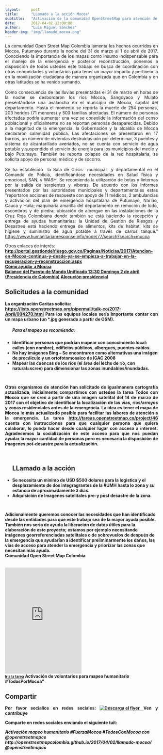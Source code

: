 ```yaml
---
layout:     post
title:      "LLamado a la acción Mocoa"
subtitle:   "Activación de la comunidad OpenStreetMap para atención de avalancha en Mocoa, Putumayo, Colombia"
date:       2017-04-02 12:00:00
author:     "Luis Miguel Sánchez"
header-img: "img/llamado_mocoa.png"
---
```


<p align="justify">    La comunidad Open Street Map Colombia lamenta los hechos ocurridos en Mocoa, Putumayo durante la noche del 31 de marzo al 1 de abril de 2017. Conociendo la importancia de los mapas como insumo indispensable para el manejo de la emergencia y posterior reconstrucción, ponemos a disposición de todos ustedes este trabajo en busca de coordinación con otras comunidades y voluntarios para tener un mayor impacto y pertinencia en la movilización ciudadana de manera organizada que en Colombia y en otras latitudes se ha venido sumando.
<br>
<br>
Como consecuencia de las lluvias presentadas el 31 de marzo en horas de la noche se desbordaron los ríos Mocoa, Sangoyaco y Mulato presentándose una avalancha en el municipio de Mocoa, capital del departamento. Hasta el momento se reporta la muerte de 254 personas, 203 heridos (71 menores) y 500 familias afectadas. El número de personas afectadas podría aumentar una vez se consolide la
información del censo poblacional y oficialmente no se reportan personas desaparecidas. Debido a la magnitud de la emergencia, la Gobernación y la alcaldía de Mocoa declararon calamidad pública.
Las afectaciones se presentaron en 17 barrios, un número de viviendas destruidas aún por determinar, 3 puentes y sistema de alcantarillado averiados, no se cuenta con servicio de agua potable y suspendido el servicio de energía para los municipios del medio y bajo Putumayo. También se reporta colapso de la red hospitalaria, se solicita apoyo de personal médico y de socorro.
<br>
<br>
Se ha establecido  la Sala de Crisis  municipal  y departamental en el Comando de Policía, identificándose necesidades en Salud física y emocional, SAN, y WASH. Se recomienda la utilización de botas y linternas por la salida de serpientes y víboras.
De acuerdo con los informes presentados por las autoridades municipales y departamentales estas "reportaron acciones de respuesta con apoyo de 11 médicos, 2 ambulancias y activación del plan de emergencia hospitalaria de Putumayo, Nariño, Cauca y Huila; maquinaria amarilla del departamento en remoción de lodo, escombros y de piedra; ubicación de albergue en las instalaciones de la Cruz Roja Colombiana donde también se está haciendo la recepción y entrega de ayudas humanitarias; la Unidad de Gestión de Riesgos y Desastres está haciendo entrega de alimentos, kits de habitat, kits de higiene y suministro de agua potable a través de carros tanque."
<a href="https://www.humanitarianresponse.info/node/77/search?search=mocoa">https://www.humanitarianresponse.info/node/77/search?search=mocoa</a>
<br>
</p>
Otros enlaces de interés:
<b>
<a href="http://portal.gestiondelriesgo.gov.co/Paginas/Noticias/2017/Atencion-en-Mocoa-continua-y-desde-ya-se-empieza-a-trabajar-en-la-recuperacion-y-reconstruccion.aspx">http://portal.gestiondelriesgo.gov.co/Paginas/Noticias/2017/Atencion-en-Mocoa-continua-y-desde-ya-se-empieza-a-trabajar-en-la-recuperacion-y-reconstruccion.aspx</a>
<br>
<a href="https://soundcloud.com/rosa-cristina-parra/como-ayudar-a-mocoa-1330-domingo-2-de-abril">Cómo ayudar a Mocoa</a>
<br>
<a href="http://es.presidencia.gov.co/noticia/170402-A-254-asciende-cifra-de-victimas-fatales-en-Mocoa">Balance del Puesto de Mando Unificado 13:30 Domingo 2 de abril (Presidencia de Colombia)</a>
<a href=""http://es.presidencia.gov.co/Audios/3129_AlocucionPresidenteMocoa_20170402.mp3>Alocución presidencial</a>

<h2>Solicitudes a la comunidad</h2>
<p align="justify">La organización Caritas solicita: 
<br>
<a href="https://lists.openstreetmap.org/pipermail/talk-co/2017-April/004270.html">https://lists.openstreetmap.org/pipermail/talk-co/2017-April/004270.html</a>
Para los equipos locales sería importante contar con un mapa urbano (un *.jpg generado a partir de OSM).
<br>

<ul>
	<h5>Para el mapeo se recomienda:</h5>
	<li>Identificar personas que podrían mapear con conocimiento local: calles (con nombre), edificios públicos, albergues, puentes caídos.</li>
	<li>No hay imágenes Bing – Se encontraron como alternativas una imágen de procálculo y un ortofotomosaico de IGAC 2008</li>
	<li>Mapear las cuencas de los ríos (el área del lecho de río, con natural=scree) para dimensionar las zonas inundables/inundadas.</li>
</ul>
<br>
<p align="justify"> Otros organismos de atención han solicitado de igualmanera cartografía actualizada, inicialmente compartimos con ustedes la tarea Todos con Mocoa que se creó a partir de una imagen satelital del 14 de marzo de 2017 con el objetivo de identificar la localización de las vías, ríos/arroyos y zonas residenciales antes de la emergencia. La idea es tener el mapa de Mocoa lo más actualizado posible para facilitar las labores de atención a la emergencia. La tarea <a href="http://tareas.openstreetmap.co/project/46">http://tareas.openstreetmap.co/project/46</a> cuenta con instrucciones para que cualquier persona que quiera colaborar, lo pueda hacer desde cualquier lugar con acceso a internet. Agradecemos la socialización de este acceso para que nos puedan ayudar la mayor cantidad de personas pero es necesaria la disposición de Imagenes pot-desastre para la actualización.
</p>
<br>
<ul>
<h2>LLamado a la acción</h2>
<li>Se necesita un minimo de USD $500 dolares para la logistica y el desplazamiento de dos integragrantes de la #UMH hasta lo zona y su estancia de aproximadamente 3 dias.</li>
<li>Adquisición de Imagenes satelitales pre-y post desastre de la zona.</li>
</ul>

<br>
<p aign="justify"> Adicionalmente queremos conocer las necesidades que han identificado desde las entidades para que este trabajo sea de la mayor ayuda posible. También nos seria de ayuda la liberación de datos útiles para la elaboración de este proyecto; estamos por ejemplo necesitando imágenes georreferenciadas satelitales o de sobrevuelos de después de la emergencia que ayudarían a identificar preliminarmente los daños, las vías de acceso para atender la emergencia y priorizar las zonas que necesitan más ayuda.

<br>
Comunidad Open Street Map Colombia 
<br>
</p>


<br>
<iframe width="50%" height="350" frameborder="0" scrolling="no" marginheight="0" marginwidth="0" src="http://tareas.openstreetmap.co/project/46"></iframe><br/><small><a href="http://tareas.openstreetmap.co/project/46">Ir a la tarea</a></small>
<span class="caption text-muted">Activación de voluntarios para mapeo humanitario #TodosPorMocoa"</span>
<br>

<h2>Compartir</h2>
<p align="justify">
Por favor socialice en redes sociales:
<a href="{{ site.baseurl }}/img/llamado_moocoa.png">
    <img src="{{ site.baseurl }}/img/llamado_moocoa.png.png" alt="Descarga el flyer">
</a>
<span class="caption text-muted">Ven y contribuye </span>
</p>
<p>Comparte en redes sociales enviando el siguiente tuit:</p>
<em>Activación mapeo humanitario #FuerzaMocoa #TodosConMocoa con @openstreetmapco  http://openstreetmapcolombia.github.io/2017/04/02/llamado-mocoa/ @openstreetmapco</em>


<script>
  (function(i,s,o,g,r,a,m){i['GoogleAnalyticsObject']=r;i[r]=i[r]||function(){
  (i[r].q=i[r].q||[]).push(arguments)},i[r].l=1*new Date();a=s.createElement(o),
  m=s.getElementsByTagName(o)[0];a.async=1;a.src=g;m.parentNode.insertBefore(a,m)
  })(window,document,'script','https://www.google-analytics.com/analytics.js','ga');

  ga('create', 'UA-71933255-1', 'auto');
  ga('send', 'pageview');

</script>
